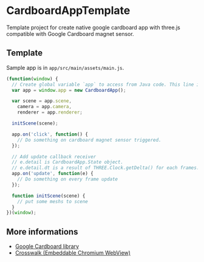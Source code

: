 CardboardAppTemplate
====================

Template project for create native google cardboard app with three.js compatible with Google Cardboard magnet sensor.

## Template

Sample app is in `app/src/main/assets/main.js`.

```JavaScript
(function(window) {
  // Create global variable `app` to access from Java code. This line is required!
  var app = window.app = new CardboardApp();

  var scene = app.scene,
    camera = app.camera,
    renderer = app.renderer;

  initScene(scene);

  app.on('click', function() {
    // Do something on cardboard magnet sensor triggered.
  });

  // Add update callback receiver
  // e.detail is CardboardApp.State object.
  // e.detail.dt is a result of THREE.Clock.getDelta() for each frames.
  app.on('update', function(e) {
    // Do something on every frame update
  });

  function initScene(scene) {
    // put some meshs to scene
  }
})(window);
```

## More informations

* [Google Cardboard library](https://developers.google.com/cardboard/overview)
* [Crosswalk (Embeddable Chromium WebView)](https://crosswalk-project.org/)

